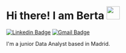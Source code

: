 # Hi there! I am Berta <img src="https://github.com/TheDudeThatCode/TheDudeThatCode/blob/master/Assets/Hi.gif" width="35" />
[![Linkedin Badge](https://img.shields.io/badge/-LinkedIn-blue?style=flat-square&logo=Linkedin&logoColor=white&link=https://www.linkedin.com/in/berta-nieto-94a07924a/)](https://www.linkedin.com/in/berta-nieto-94a07924a/)
[![Gmail Badge](https://img.shields.io/badge/-bnieto3@gmail.com-c14438?style=flat-square&logo=Gmail&logoColor=white&link=mailto:bnieto3@gmail.com)](mailto:bnieto3@gmail.com)

I'm a junior Data Analyst based in Madrid. 

<!--
**Vert-ix/Vert-ix** is a ✨ _special_ ✨ repository because its `README.md` (this file) appears on your GitHub profile.

Here are some ideas to get you started:

- 🔭 I’m currently working on ...
- 🌱 I’m currently learning ...
- 👯 I’m looking to collaborate on ...
- 🤔 I’m looking for help with ...
- 💬 Ask me about ...
- 📫 How to reach me: ...
- 😄 Pronouns: ...
- ⚡ Fun fact: ...
-->
